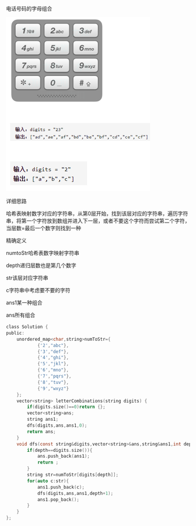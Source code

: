 电话号码的字母组合

![img](image/1627225722250.png)

详细思路

哈希表映射数字对应的字符串，从第0层开始，找到该层对应的字符串，遍历字符串，将第一个字符放到数组并进入下一层，或者不要这个字符而尝试第二个字符，当层数=最后一个数字则找到一种

精确定义

numtoStr哈希表数字映射字符串

depth递归层数也是第几个数字

str该层对应字符串

c字符串中考虑要不要的字符

ans1某一种组合

ans所有组合

```c
class Solution {
public:
    unordered_map<char,string>numToStr={
            {'2',"abc"},
            {'3',"def"},
            {'4',"ghi"},
            {'5',"jkl"},
            {'6',"mno"},
            {'7',"pqrs"},
            {'8',"tuv"},
            {'9',"wxyz"}
    };
    vector<string> letterCombinations(string digits) {
        if(digits.size()==0)return {};
        vector<string>ans;
        string ans1;
        dfs(digits,ans,ans1,0);
        return ans;
    }
    void dfs(const string&digits,vector<string>&ans,string&ans1,int depth){
        if(depth==digits.size()){
            ans.push_back(ans1);
            return ;
        }
        string str=numToStr[digits[depth]];
        for(auto c:str){
            ans1.push_back(c);
            dfs(digits,ans,ans1,depth+1);
            ans1.pop_back();
        }
    }
};
```


